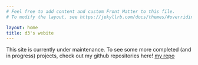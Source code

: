 ```yaml
---
# Feel free to add content and custom Front Matter to this file.
# To modify the layout, see https://jekyllrb.com/docs/themes/#overriding-theme-defaults

layout: home
title: d3's webite
---
```

This site is currently under maintenance. To see some more completed (and in progress) projects, check out my github repositories here! [my repo][d3-repos]




[d3-repos]: https://github.com/delster1


